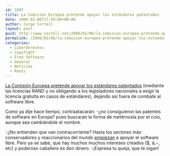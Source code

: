```yaml
---
id: 1097
title: La Comisión Europea pretende apoyar los estándares patentados
date: 2008-02-06T17:59:00+00:00
author: Jorge Cortell
layout: post
guid: http://www.cortell.net/2008/02/06/la-comision-europea-pretende-apoyar-los-estandares-patentados/
permalink: /2008/02/06/la-comision-europea-pretende-apoyar-los-estandares-patentados/
categories:
  - CiberDerechos
  - Copyfight
  - Free Software
  - General
  - Noticias
  - Rants
---
```

<a title="Noticia en estandaresabiertos.com" target="_blank" href="http://www.estandaresabiertos.com//index.php?option=com_content&task=view&id=75&Itemid=2">La Comisión Europea pretende apoyar los estándares patentados</a> (mediante las licencias RAND y no obligando a los legisladores nacionales a exigir la licencia gratuí­ta en casos de estándares), dejando así­ fuera de combate al software libre.

Como ya dije hace tiempo, contraatacarán: -¿no consiguieron las patentes de software en Europa? pues buscaran la forma de metérnosla por el culo, aunque sea cambiándole el nombre.

-¿No entienden que van contracorriente? Hasta los sectores más conservadores y reaccionarios del mundo <a target="_blank" title="Bancos de inversión prefieren Linux" href="http://www.forbes.com/home/2002/03/27/0327linux.html">empiezan</a> a apoyar el software libre. Pero ya se sabe, que hay muchos muchos intereses creados ($, â‚¬, etc) y poderoso caballero es don dinero. -¡Expresa tu queja, que te oigan!